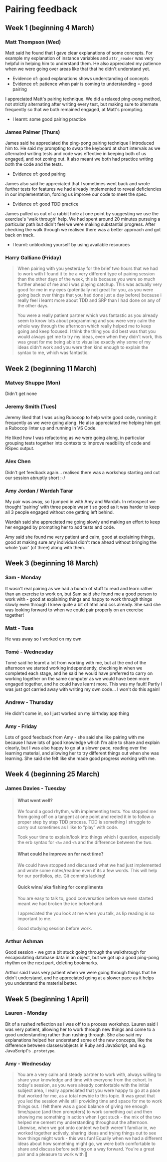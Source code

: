 # Pairing feedback

## Week 1 (beginning 4 March)

### Matt Thompson (Wed)

Matt said he found that I gave clear explanations of some concepts. For example my explanation of instance variables and `attr_reader` was very helpful in helping him to understand them. He also appreciated my patience when we were going over areas like that that he didn't understand yet.
- Evidence of: good explanations shows understanding of concepts
- Evidence of: patience when pair is coming to understanding = good pairing

I appreciated Matt's pairing technique. We did a relaxed ping-pong method, not strictly alternating after writing every test, but making sure to alternate frequently so that we both remained engaged, at Matt's prompting.
- I learnt: some good pairing practice

### James Palmer (Thurs)

James said he appreciated the ping-pong pairing technique I introduced him to. He said my prompting to swap the keyboard at short intervals as we alternated writing tests and code was effective in keeping both of us engaged, and not zoning out. It also meant we both had practice writing both the code and the tests.
- Evidence of: good pairing

James also said he appreciated that I sometimes went back and wrote further tests for features we had already implemented to reveal deficiencies in our implementation, forcing us improve our code to meet the spec.
- Evidence of: good TDD practice

James pulled us out of a rabbit hole at one point by suggesting we use the exercise's 'walk through' help. We had spent around 20 minutes pursuing a particular path but didn't feel we were making substantial progress. After checking the walk through we realised there was a better approach and got back on track.
- I learnt: unblocking yourself by using available resources

### Harry Galliano (Friday)

> When pairing with you yesterday for the brief two hours that we had to work with I found it to be a very different type of pairing session than the other days of the week, this is because you were so much further ahead of me and i was playing catchup. This was actually very good for me in my eyes (potentially not great for you, as you were going back over things that you had done just a day before) because i really feel i learnt more about TDD and SRP than I had done on any of the other days.
>
> You were a really patient partner which was fantastic as you already seem to know lots about programming and you were very calm the whole way through the afternoon which really helped me to keep going and keep focused. I think the thing you did best was that you would always get me to try my ideas, even when they didn't work, this was great for me being able to visualise exactly why some of my ideas didn't work and you were then kind enough to explain the syntax to me, which was fantastic.

## Week 2 (beginning 11 March)

### Matvey Shuppe (Mon)

Didn't get none

### Jeremy Smith (Tues)

Jeremy liked that I was using Rubocop to help write good code,  running it frequently as we were going along. He also appreciated me helping him get a Rubocop linter up and running in VS Code.

He liked how I was refactoring as we were going along, in particular grouping tests together into contexts to improve readbility of code and RSpec output.

### Alex Chen

Didn't get feedback again... realised there was a workshop starting and cut our session abruptly short :-/

### Amy Jordan / Wardah Tarar

My pair was away, so I jumped in with Amy and Wardah. In retrospect we thought 'pairing' with three people wasn't so good as it was harder to keep all 3 people engaged without one getting left behind.

Wardah said she appreciated me going slowly and making an effort to keep her engaged by prompting her to add tests and code.

Amy said she found me very patient and calm, good at explaining things, good at making sure any individual didn't race ahead without bringing the whole 'pair' (of three) along with them.

## Week 3 (beginning 18 March)

### Sam - Monday

It wasn't real pairing as we had a bunch of stuff to read and learn rather than an exercise to work on, but Sam said she found me a good person to work with - good at explaining things and happy to work through things slowly even through I knew quite a bit of html and css already. She said she was looking forward to when we could pair properly on an exercise together!

### Matt - Tues

He was away so I worked on my own

### Tomé - Wednesday

Tomé said he learnt a lot from working with me, but at the end of the afternoon we started working independently, checking in when we completed each stage, and he said he would have preferred to carry on working together on the same computer as we would have been more engaged together, and he could have learnt more. This was my fault! Partly I was just got carried away with writing my own code... I won't do this again!

### Andrew - Thursday

He didn't come in, so I just worked on my birthday app thing

### Amy - Friday

Lots of good feedback from Amy - she said she like pairing with me because I have lots of good knowledge which I'm able to share and explain clearly, but I was also happy to go at a slower pace, reading over the learning material, and allowing her to try different things out when she was learning. She said she felt like she made good progress working with me.

## Week 4 (beginning 25 March)

### James Davies - Tuesday

> #### What went well?
>
> We found a good rhythm, with implementing tests. You stopped me from going off on a tangent at one point and reeled it in to follow a proper step by step TDD process. TDD is something I struggle to carry out sometimes as I like to “play” with code.
>
> Took your time to explain/look into things which I question, especially the erb syntax for `<%=` and `<%` and the difference between the two.
>
> #### What could he improve on for next time?
>
> We could have stopped and discussed what we had just implemented and wrote some notes/readme even if its a few words. This will help for our portfolios, etc. Git commits lacking!
> 
> #### Quick wins/ aka fishing for compliments
>
> You are easy to talk to, good conversation before we even started meant we had broken the ice beforehand.
>
> I appreciated the you look at me when you talk, as lip reading is so important to me.
>
> Good studying session before work.

### Arthur Ashman

Good session - we got a bit stuck going through the walkthrough for encapsulating database data in an object, but we got up a good ping-pong rhythm on the next part, deleting bookmarks.

Arthur said I was very patient when we were going through things that he didn't understand, and he appreciated going at a slower pace as it helps you understand the material better.

## Week 5 (beginning 1 April)

### Lauren - Monday

Bit of a rushed reflection as I was off to a process workshop. Lauren said I was very patient, allowing her to work through new things and come to a good understanding rather than rushing through. She also said my explanations helped her understand some of the new concepts, like the difference between classes/objects in Ruby and JavaScript, and e.g. JavaScript's `.prototype`.

### Amy - Wednesday

> You are a very calm and steady partner to work with, always willing to share your knowledge and time with everyone from the cohort. In today's session, as you were already comfortable with the initial subject area, I really appreciated that you were happy to go at a pace that worked for me, as a total newbie to this topic. It was great that you led the session while still providing time and space for me to work things out. I felt there was a good balance of giving me enough time/space (and then prompters) to work something out and then showing me something in action when I got stuck - the mix of the two helped me cement my understanding throughout the afternoon. Likewise, when we got onto content we both weren't familiar in, we worked together actively, sharing ideas and trying things out to see how things might work - this was fun! Equally when we had a different ideas about how something might go, we were both comfortable to share and discuss before settling on a way forward. You're a great pair and a pleasure to work with :slightly_smiling_face:
